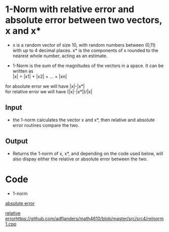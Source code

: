 # 1-Norm with relative error and absolute error between two vectors, x and x*

* x is a random vector of size 10, with random numbers between (0,11) with up to 4 decimal places. x* is the components of x rounded to the nearest whole number, acting as an estimate.
- 1-Norm is the sum of the magnitudes of the vectors in a space. It can be written as  
|x| = |x1| + |x2| + ... + |xn|

for absolute error we will have |x|-|x*|  
for relative error we will have (|x|-|x*|)/|x| 

## Input

- the 1-norm calculates the vector x and x*, then relative and absolute error routines compare the two.  


## Output

- Returns the 1-norm of x, x*, and depending on the code used below, will also dispay either the relative or absolute error between the two.

# Code

- 1-norm

[absolute error](https://github.com/adflanders/math4610/blob/master/src/src4/absnorm1.cpp)

[relative error]()https://github.com/adflanders/math4610/blob/master/src/src4/relnorm1.cpp
